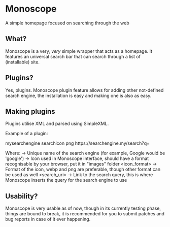# Monoscope
A simple homepage focused on searching through the web

## What?
Monoscope is a very, *very* simple wrapper that acts as a homepage. It features an universal search bar that can search through a list of (installable) site.

## Plugins?
Yes, plugins. Monoscope plugin feature allows for adding other not-defined search engine, the installation is easy and making one is also as easy.

## Making plugins
Plugins utilise XML and parsed using SimpleXML.

Example of a plugin:
  <?xml version="1.0" encoding="UTF-8"?>
  <plugin>
    <id>mysearchengine</id>
    <icon>searchicon</icon>
    <icon_format>png</icon_format>
    <search_uri>https://searchengine.my/search?q=</search_uri>
  </plugin>
  
 Where:
  <id> -> Unique name of the search engine (for example, Google would be 'google')
  <icon> -> Icon used in Monoscope interface, should have a format recognisable by your browser, put it in "images" folder
  <icon_format> -> Format of the icon, webp and png are preferable, though other format can be used as well
  <search_uri> -> Link to the search query, this is where Monoscope inserts the query for the search engine to use
 
## Usability?
Monoscope is very usable as of now, though in its currently testing phase, things are bound to break, it is recommended for you to submit patches and bug reports in case of it ever happening.
